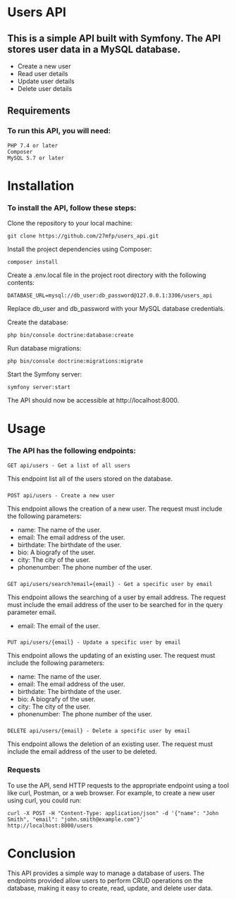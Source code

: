 # Users API

## This is a simple API built with Symfony. The API stores user data in a MySQL database.

- Create a new user
- Read user details
- Update user details
- Delete user details

## Requirements

### To run this API, you will need:

    PHP 7.4 or later
    Composer
    MySQL 5.7 or later

# Installation

### To install the API, follow these steps:

Clone the repository to your local machine:

`git clone https://github.com/27mfp/users_api.git`

Install the project dependencies using Composer:

`composer install`

Create a .env.local file in the project root directory with the following contents:

`DATABASE_URL=mysql://db_user:db_password@127.0.0.1:3306/users_api`

Replace db_user and db_password with your MySQL database credentials.

Create the database:

`php bin/console doctrine:database:create`

Run database migrations:

`php bin/console doctrine:migrations:migrate`

Start the Symfony server:

`symfony server:start`

The API should now be accessible at http://localhost:8000.

# Usage

### The API has the following endpoints:

    GET api/users - Get a list of all users
    
This endpoint list all of the users stored on the database.
###    
    POST api/users - Create a new user

This endpoint allows the creation of a new user. The request must include the following parameters:
- name: The name of the user.
- email: The email address of the user.
- birthdate: The birthdate of the user.
- bio: A biografy of the user.
- city: The city of the user.
- phonenumber: The phone number of the user.
###
    GET api/users/search?email={email} - Get a specific user by email

This endpoint allows the searching of a user by email address. The request must include the email address of the user to be searched for in the query parameter email.
- email: The email of the user.
###
    PUT api/users/{email} - Update a specific user by email

This endpoint allows the updating of an existing user. The request must include the following parameters:
- name: The name of the user.
- email: The email address of the user.
- birthdate: The birthdate of the user.
- bio: A biografy of the user.
- city: The city of the user.
- phonenumber: The phone number of the user.
###
    DELETE api/users/{email} - Delete a specific user by email

This endpoint allows the deletion of an existing user. The request must include the email address of the user to be deleted.
###

### Requests

To use the API, send HTTP requests to the appropriate endpoint using a tool like curl, Postman, or a web browser. For example, to create a new user using curl, you could run:

    curl -X POST -H "Content-Type: application/json" -d '{"name": "John Smith", "email": "john.smith@example.com"}' http://localhost:8000/users

# Conclusion

This API provides a simple way to manage a database of users. The endpoints provided allow users to perform CRUD operations on the database, making it easy to create, read, update, and delete user data.
